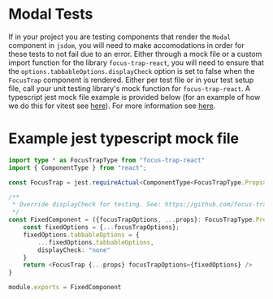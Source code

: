 # Modal Tests

If in your project you are testing components that render the `Modal` component in `jsdom`, you will need to make accomodations in order for these tests to not fail due to an error.
Either through a mock file or a custom import function for the library `focus-trap-react`, you will need to ensure that the `options.tabbableOptions.displayCheck` option is set to false when the `FocusTrap` component is rendered. Either per test file or in your test setup file, call your unit testing library's mock function for `focus-trap-react`. A typescript jest mock file example is provided below (for an example of how we do this for vitest see [here](../__mocks__/focus-trap-react.tsx)). For more information see [here](https://github.com/focus-trap/tabbable#testing-in-jsdom).

# Example jest typescript mock file

```typescript
import type * as FocusTrapType from "focus-trap-react"
import { ComponentType } from "react";

const FocusTrap = jest.requireActual<ComponentType<FocusTrapType.Props>>("focus-trap-react");

/**
 * Override displayCheck for testing. See: https://github.com/focus-trap/tabbable#testing-in-jsdom
 */
const FixedComponent = ({focusTrapOptions, ...props}: FocusTrapType.Props) => {
    const fixedOptions = {...focusTrapOptions};
    fixedOptions.tabbableOptions = {
        ...fixedOptions.tabbableOptions,
        displayCheck: "none"
    }
    return <FocusTrap {...props} focusTrapOptions={fixedOptions} />
}

module.exports = FixedComponent
```
